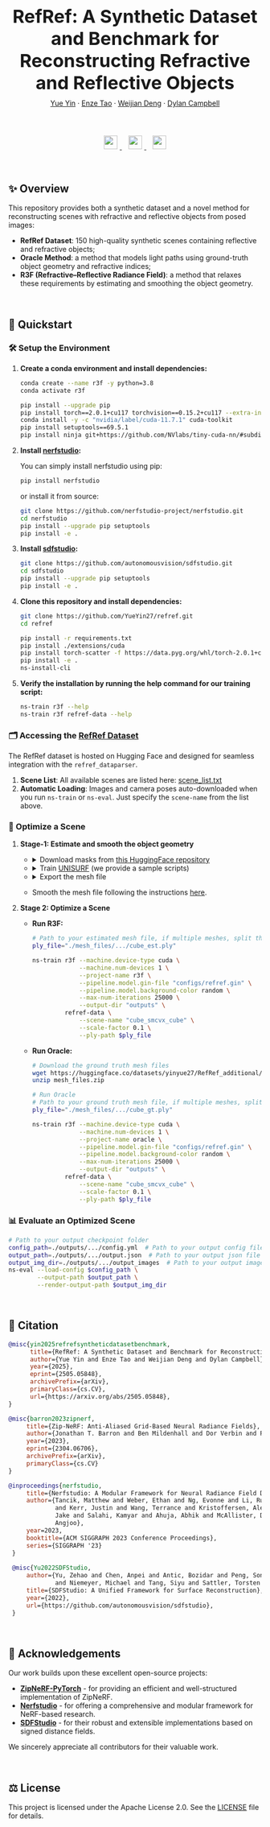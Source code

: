 <h1 align="center" style="font-size: 36px; margin-bottom: 10px;">RefRef: A Synthetic Dataset and Benchmark for Reconstructing Refractive and Reflective Objects</h1>

<div align="center" style="margin-bottom: 20px;">
  <a href="">Yue Yin</a> · 
  <a href="">Enze Tao</a> · 
  <a href="https://weijiandeng.xyz/">Weijian Deng</a> · 
  <a href="https://sites.google.com/view/djcampbell">Dylan Campbell</a>
</div>

<br>

<p align="center">
  <a href="https://arxiv.org/abs/2505.05848">
    <img src="https://img.shields.io/badge/Paper-arXiv-red?logo=arxiv&logoColor=white" style="height: 27px; margin: 5px;">
  </a>&nbsp;
  <a href="https://huggingface.co/datasets/yinyue27/RefRef">
    <img src="https://img.shields.io/badge/Dataset-HuggingFace-yellow?logo=huggingface&logoColor=white" style="height: 27px; margin: 5px;">
  </a>&nbsp;
  <img src="https://img.shields.io/badge/Project-Website-blue?logo=google-chrome&logoColor=white" style="height: 27px; margin: 5px;">
</p>

<br>

## ✨ Overview
This repository provides both a synthetic dataset and a novel method for reconstructing scenes with refractive and reflective objects from posed images:

- **RefRef Dataset**: 150 high-quality synthetic scenes containing reflective and refractive objects;  
- **Oracle Method**: a method that models light paths using ground-truth object geometry and refractive indices;
- **R3F (Refractive–Reflective Radiance Field)**: a method that relaxes these requirements by estimating and smoothing the object geometry.  

<br>

## 🚀 Quickstart

### 🛠️ Setup the Environment

1. **Create a conda environment and install dependencies:**
   ```bash
   conda create --name r3f -y python=3.8
   conda activate r3f
   
   pip install --upgrade pip
   pip install torch==2.0.1+cu117 torchvision==0.15.2+cu117 --extra-index-url https://download.pytorch.org/whl/cu117
   conda install -y -c "nvidia/label/cuda-11.7.1" cuda-toolkit
   pip install setuptools==69.5.1
   pip install ninja git+https://github.com/NVlabs/tiny-cuda-nn/#subdirectory=bindings/torch
   ```
2. **Install [nerfstudio](https://github.com/nerfstudio-project/nerfstudio):**

      You can simply install nerfstudio using pip:
      ```bash
      pip install nerfstudio
      ```
      or install it from source:
      ```bash
      git clone https://github.com/nerfstudio-project/nerfstudio.git
      cd nerfstudio
      pip install --upgrade pip setuptools
      pip install -e .
      ```

3. **Install [sdfstudio](https://github.com/autonomousvision/sdfstudio):**
    ```bash
    git clone https://github.com/autonomousvision/sdfstudio.git
    cd sdfstudio
    pip install --upgrade pip setuptools
    pip install -e .
    ```

4. **Clone this repository and install dependencies:**
      ```bash
      git clone https://github.com/YueYin27/refref.git
      cd refref
   
      pip install -r requirements.txt
      pip install ./extensions/cuda
      pip install torch-scatter -f https://data.pyg.org/whl/torch-2.0.1+cu117.html
      pip install -e .
      ns-install-cli
      ```

5. **Verify the installation by running the help command for our training script:**
      ```bash
      ns-train r3f --help
      ns-train r3f refref-data --help
      ```

### 🗂️ Accessing the [RefRef Dataset](https://huggingface.co/datasets/yinyue27/RefRef)
  The RefRef dataset is hosted on Hugging Face and designed for seamless integration with the `refref_dataparser`.
1. **Scene List**: All available scenes are listed here: [scene_list.txt](https://huggingface.co/datasets/yinyue27/RefRef/blob/main/scene_list.txt)
2. **Automatic Loading**: Images and camera poses auto-downloaded when you run `ns-train` or `ns-eval`. Just specify the `scene-name` from the list above.


### 🔄 Optimize a Scene

1. **Stage-1: Estimate and smooth the object geometry**
   - <details>
     <summary>Download masks from <a href="https://huggingface.co/datasets/yinyue27/RefRef_additional">this HuggingFace repository</a></summary>
     
     ```bash
     wget https://huggingface.co/datasets/yinyue27/RefRef_additional/blob/main/masks.zip -O ./masks.zip
     unzip masks.zip
     ```
     </details>
   - <details>
     <summary>Train <a href="https://github.com/autonomousvision/unisurf">UNISURF</a> (we provide a sample scripts)</summary>

      ```bash
      data_dir=./data/.../cube  # Path to mask images
      ns-train unisurf --trainer.max-num-iterations 20000 \
                       --pipeline.model.sdf-field.inside-outside False \
                       --pipeline.model.near-plane 0.05 \
                       --pipeline.model.far-plane 6 \
                       --pipeline.model.far-plane-bg 20 \
                       --pipeline.model.sdf-field.bias 0.8 \
                       --pipeline.model.sdf-field.beta-init 0.5 \
                       --pipeline.model.sdf-field.use_diffuse_color True \
                       --pipeline.model.sdf-field.use-grid-feature True \
                       --pipeline.model.smooth-loss-multi 0.05 \
                       --pipeline.model.background-model none \
                       --pipeline.model.background-color black \
                       --pipeline.model.overwrite_near_far_plane True \
                       --optimizers.fields.optimizer.lr 0.0001 \
                       --vis wandb \
               blender-data \
                       --scale-factor 0.5 \
                       --data "$data_dir"
      ```
      </details>
   - <details>
     <summary>Export the mesh file</summary>
     
     ```bash
     config_path=./outputs/.../config.yml  # Path to your output config file
     output_path=./outputs/.../cube.ply  # Path to your output mesh
     ns-extract-mesh --load-config $config_path \
                     --output-path $output_path \
                     --bounding_box_min -2.1 -2.1 -2.1 \
                     --bounding_box_max 2.1 2.1 2.1 \
                     --is_occupancy True \
                     --resolution 700 \
                     --simplify_mesh True \
                     --torch_precision highest
      ```
     </details>

   - Smooth the mesh file following the instructions [here](https://arxiv.org/pdf/2505.05848).

2. **Stage 2: Optimize a Scene**
    - **Run R3F:**
      ```bash
      # Path to your estimated mesh file, if multiple meshes, split them with space
      ply_file="./mesh_files/.../cube_est.ply"
      
      ns-train r3f --machine.device-type cuda \
                   --machine.num-devices 1 \
                   --project-name r3f \
                   --pipeline.model.gin-file "configs/refref.gin" \
                   --pipeline.model.background-color random \
                   --max-num-iterations 25000 \
                   --output-dir "outputs" \
               refref-data \
                   --scene-name "cube_smcvx_cube" \
                   --scale-factor 0.1 \
                   --ply-path $ply_file
      ```
    - **Run Oracle:**
      ```bash
      # Download the ground truth mesh files
      wget https://huggingface.co/datasets/yinyue27/RefRef_additional/blob/main/mesh_files.zip -O ./masks.zip
      unzip mesh_files.zip
      
      # Run Oracle
      # Path to your ground truth mesh file, if multiple meshes, split them with space
      ply_file="./mesh_files/.../cube_gt.ply"
      
      ns-train r3f --machine.device-type cuda \
                   --machine.num-devices 1 \
                   --project-name oracle \
                   --pipeline.model.gin-file "configs/refref.gin" \
                   --pipeline.model.background-color random \
                   --max-num-iterations 25000 \
                   --output-dir "outputs" \
               refref-data \
                   --scene-name "cube_smcvx_cube" \
                   --scale-factor 0.1 \
                   --ply-path $ply_file
      ```

### 📊 Evaluate an Optimized Scene
   ```bash
   # Path to your output checkpoint folder
   config_path=./outputs/.../config.yml  # Path to your output config file
   output_path=./outputs/.../output.json  # Path to your output json file
   output_img_dir=./outputs/.../output_images  # Path to your output image folder
   ns-eval --load-config $config_path \
           --output-path $output_path \
           --render-output-path $output_img_dir
   ```

<br>

## 📑 Citation  
   ```bibtex
   @misc{yin2025refrefsyntheticdatasetbenchmark,
         title={RefRef: A Synthetic Dataset and Benchmark for Reconstructing Refractive and Reflective Objects}, 
         author={Yue Yin and Enze Tao and Weijian Deng and Dylan Campbell},
         year={2025},
         eprint={2505.05848},
         archivePrefix={arXiv},
         primaryClass={cs.CV},
         url={https://arxiv.org/abs/2505.05848}, 
   }
   
   @misc{barron2023zipnerf,
        title={Zip-NeRF: Anti-Aliased Grid-Based Neural Radiance Fields}, 
        author={Jonathan T. Barron and Ben Mildenhall and Dor Verbin and Pratul P. Srinivasan and Peter Hedman},
        year={2023},
        eprint={2304.06706},
        archivePrefix={arXiv},
        primaryClass={cs.CV}
   }
   
   @inproceedings{nerfstudio,
        title={Nerfstudio: A Modular Framework for Neural Radiance Field Development},
        author={Tancik, Matthew and Weber, Ethan and Ng, Evonne and Li, Ruilong and Yi, Brent
                and Kerr, Justin and Wang, Terrance and Kristoffersen, Alexander and Austin,
                Jake and Salahi, Kamyar and Ahuja, Abhik and McAllister, David and Kanazawa,
                Angjoo},
        year=2023,
        booktitle={ACM SIGGRAPH 2023 Conference Proceedings},
        series={SIGGRAPH '23}
    }
    
    @misc{Yu2022SDFStudio,
        author={Yu, Zehao and Chen, Anpei and Antic, Bozidar and Peng, Songyou and Bhattacharyya, Apratim 
                and Niemeyer, Michael and Tang, Siyu and Sattler, Torsten and Geiger, Andreas},
        title={SDFStudio: A Unified Framework for Surface Reconstruction},
        year={2022},
        url={https://github.com/autonomousvision/sdfstudio},
    }
   ```

<br>

## 🙏 Acknowledgements
Our work builds upon these excellent open-source projects:

- [**ZipNeRF-PyTorch**](https://github.com/SuLvXiangXin/zipnerf-pytorch) -  for providing an efficient and well-structured implementation of ZipNeRF.
- [**Nerfstudio**](https://github.com/nerfstudio-project/nerfstudio) - for offering a comprehensive and modular framework for NeRF-based research.
- [**SDFStudio**](https://github.com/autonomousvision/sdfstudio) - for their robust and extensible implementations based on signed distance fields.

We sincerely appreciate all contributors for their valuable work.

<br>

## ⚖️ License
This project is licensed under the Apache License 2.0. See the [LICENSE](LICENSE) file for details.
